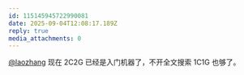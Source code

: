 ```yaml
---
id: 115145945722990081
date: 2025-09-04T12:08:17.189Z
reply: true
media_attachments: 0
---
```


[@laozhang](https://suo.si/@laozhang) 现在 2C2G 已经是入门机器了，不开全文搜索 1C1G 也够了。

